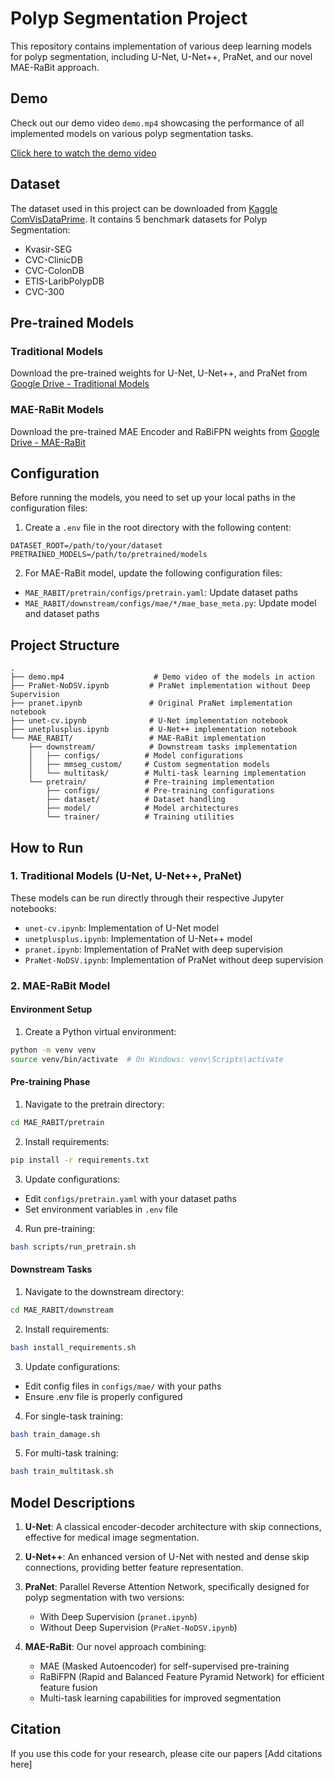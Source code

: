 # Polyp Segmentation Project

This repository contains implementation of various deep learning models for polyp segmentation, including U-Net, U-Net++, PraNet, and our novel MAE-RaBit approach.

## Demo

Check out our demo video `demo.mp4` showcasing the performance of all implemented models on various polyp segmentation tasks.

[Click here to watch the demo video](demo.mp4)

## Dataset

The dataset used in this project can be downloaded from [Kaggle ComVisDataPrime](https://www.kaggle.com/datasets/nguynvngckhu/comvisdataprime). It contains 5 benchmark datasets for Polyp Segmentation:
- Kvasir-SEG
- CVC-ClinicDB
- CVC-ColonDB
- ETIS-LaribPolypDB
- CVC-300

## Pre-trained Models

### Traditional Models
Download the pre-trained weights for U-Net, U-Net++, and PraNet from [Google Drive - Traditional Models](https://drive.google.com/drive/folders/1HUs984wjC4P-F-y3R-kqASUNoGLFpdQ9)

### MAE-RaBit Models
Download the pre-trained MAE Encoder and RaBiFPN weights from [Google Drive - MAE-RaBit](https://drive.google.com/drive/folders/1gLY3ylcQzSOvYCeeXmfpz2ZtCbk1y39x)

## Configuration

Before running the models, you need to set up your local paths in the configuration files:

1. Create a `.env` file in the root directory with the following content:
```
DATASET_ROOT=/path/to/your/dataset
PRETRAINED_MODELS=/path/to/pretrained/models
```

2. For MAE-RaBit model, update the following configuration files:
- `MAE_RABIT/pretrain/configs/pretrain.yaml`: Update dataset paths
- `MAE_RABIT/downstream/configs/mae/*/mae_base_meta.py`: Update model and dataset paths

## Project Structure

```
.
├── demo.mp4                    # Demo video of the models in action
├── PraNet-NoDSV.ipynb         # PraNet implementation without Deep Supervision
├── pranet.ipynb               # Original PraNet implementation notebook
├── unet-cv.ipynb              # U-Net implementation notebook
├── unetplusplus.ipynb         # U-Net++ implementation notebook
└── MAE_RABIT/                 # MAE-RaBit implementation
    ├── downstream/            # Downstream tasks implementation
    │   ├── configs/          # Model configurations
    │   ├── mmseg_custom/     # Custom segmentation models
    │   └── multitask/        # Multi-task learning implementation
    └── pretrain/             # Pre-training implementation
        ├── configs/          # Pre-training configurations
        ├── dataset/          # Dataset handling
        ├── model/            # Model architectures
        └── trainer/          # Training utilities
```

## How to Run

### 1. Traditional Models (U-Net, U-Net++, PraNet)

These models can be run directly through their respective Jupyter notebooks:
- `unet-cv.ipynb`: Implementation of U-Net model
- `unetplusplus.ipynb`: Implementation of U-Net++ model
- `pranet.ipynb`: Implementation of PraNet with deep supervision
- `PraNet-NoDSV.ipynb`: Implementation of PraNet without deep supervision

### 2. MAE-RaBit Model

#### Environment Setup
1. Create a Python virtual environment:
```bash
python -m venv venv
source venv/bin/activate  # On Windows: venv\Scripts\activate
```

#### Pre-training Phase
1. Navigate to the pretrain directory:
```bash
cd MAE_RABIT/pretrain
```

2. Install requirements:
```bash
pip install -r requirements.txt
```

3. Update configurations:
- Edit `configs/pretrain.yaml` with your dataset paths
- Set environment variables in `.env` file

4. Run pre-training:
```bash
bash scripts/run_pretrain.sh
```

#### Downstream Tasks
1. Navigate to the downstream directory:
```bash
cd MAE_RABIT/downstream
```

2. Install requirements:
```bash
bash install_requirements.sh
```

3. Update configurations:
- Edit config files in `configs/mae/` with your paths
- Ensure .env file is properly configured

4. For single-task training:
```bash
bash train_damage.sh
```

5. For multi-task training:
```bash
bash train_multitask.sh
```

## Model Descriptions

1. **U-Net**: A classical encoder-decoder architecture with skip connections, effective for medical image segmentation.

2. **U-Net++**: An enhanced version of U-Net with nested and dense skip connections, providing better feature representation.

3. **PraNet**: Parallel Reverse Attention Network, specifically designed for polyp segmentation with two versions:
   - With Deep Supervision (`pranet.ipynb`)
   - Without Deep Supervision (`PraNet-NoDSV.ipynb`)

4. **MAE-RaBit**: Our novel approach combining:
   - MAE (Masked Autoencoder) for self-supervised pre-training
   - RaBiFPN (Rapid and Balanced Feature Pyramid Network) for efficient feature fusion
   - Multi-task learning capabilities for improved segmentation

## Citation
If you use this code for your research, please cite our papers [Add citations here]